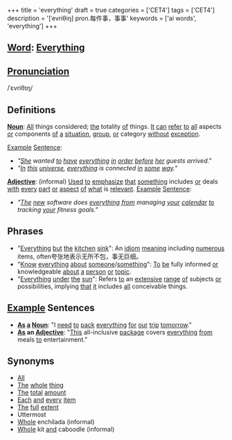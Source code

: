 +++
title = 'everything'
draft = true
categories = ['CET4']
tags = ['CET4']
description = '[ˈevriθiŋ] pron.每件事，事事'
keywords = ['ai words', 'everything']
+++

## [Word](/en/post/word/): [Everything](/en/post/everything/)

## [Pronunciation](/en/post/pronunciation/)
/ˈɛvriθɪŋ/

## Definitions
**[Noun](/en/post/noun/)**: [All](/en/post/all/) things considered; [the](/en/post/the/) totality [of](/en/post/of/) things. [It](/en/post/it/) [can](/en/post/can/) [refer](/en/post/refer/) [to](/en/post/to/) [all](/en/post/all/) aspects [or](/en/post/or/) components [of](/en/post/of/) [a](/en/post/a/) [situation](/en/post/situation/), [group](/en/post/group/), [or](/en/post/or/) category [without](/en/post/without/) [exception](/en/post/exception/).

[Example](/en/post/example/) [Sentence](/en/post/sentence/): 
- _"[She](/en/post/she/) wanted [to](/en/post/to/) [have](/en/post/have/) [everything](/en/post/everything/) [in](/en/post/in/) [order](/en/post/order/) [before](/en/post/before/) [her](/en/post/her/) guests arrived."_
- _"[In](/en/post/in/) [this](/en/post/this/) [universe](/en/post/universe/), [everything](/en/post/everything/) is connected [in](/en/post/in/) [some](/en/post/some/) [way](/en/post/way/)."_

**[Adjective](/en/post/adjective/)**: (informal) [Used](/en/post/used/) [to](/en/post/to/) [emphasize](/en/post/emphasize/) [that](/en/post/that/) [something](/en/post/something/) includes [or](/en/post/or/) deals [with](/en/post/with/) [every](/en/post/every/) [part](/en/post/part/) [or](/en/post/or/) [aspect](/en/post/aspect/) [of](/en/post/of/) [what](/en/post/what/) is [relevant](/en/post/relevant/).
[Example](/en/post/example/) [Sentence](/en/post/sentence/):
- _"[The](/en/post/the/) [new](/en/post/new/) software does [everything](/en/post/everything/) [from](/en/post/from/) managing [your](/en/post/your/) [calendar](/en/post/calendar/) [to](/en/post/to/) tracking [your](/en/post/your/) fitness goals."_
  
## Phrases
- "[Everything](/en/post/everything/) [but](/en/post/but/) [the](/en/post/the/) [kitchen](/en/post/kitchen/) [sink](/en/post/sink/)": An [idiom](/en/post/idiom/) [meaning](/en/post/meaning/) including [numerous](/en/post/numerous/) items, often夸张地表示无所不包，事无巨细。
- "[Know](/en/post/know/) [everything](/en/post/everything/) [about](/en/post/about/) [someone](/en/post/someone/)/[something](/en/post/something/)": [To](/en/post/to/) [be](/en/post/be/) fully informed [or](/en/post/or/) knowledgeable [about](/en/post/about/) [a](/en/post/a/) [person](/en/post/person/) [or](/en/post/or/) [topic](/en/post/topic/).
- "[Everything](/en/post/everything/) [under](/en/post/under/) [the](/en/post/the/) [sun](/en/post/sun/)": Refers [to](/en/post/to/) an [extensive](/en/post/extensive/) [range](/en/post/range/) [of](/en/post/of/) subjects [or](/en/post/or/) possibilities, implying [that](/en/post/that/) [it](/en/post/it/) includes [all](/en/post/all/) conceivable things.

## [Example](/en/post/example/) Sentences
- **[As](/en/post/as/) [a](/en/post/a/) [Noun](/en/post/noun/)**: "I [need](/en/post/need/) [to](/en/post/to/) [pack](/en/post/pack/) [everything](/en/post/everything/) [for](/en/post/for/) [our](/en/post/our/) [trip](/en/post/trip/) [tomorrow](/en/post/tomorrow/)."
- **[As](/en/post/as/) an [Adjective](/en/post/adjective/)**: "[This](/en/post/this/) all-inclusive [package](/en/post/package/) covers [everything](/en/post/everything/) [from](/en/post/from/) meals [to](/en/post/to/) entertainment."

## Synonyms
- [All](/en/post/all/)
- [The](/en/post/the/) [whole](/en/post/whole/) [thing](/en/post/thing/)
- [The](/en/post/the/) [total](/en/post/total/) [amount](/en/post/amount/)
- [Each](/en/post/each/) [and](/en/post/and/) [every](/en/post/every/) [item](/en/post/item/)
- [The](/en/post/the/) [full](/en/post/full/) [extent](/en/post/extent/)
- Uttermost
- [Whole](/en/post/whole/) enchilada (informal)
- [Whole](/en/post/whole/) kit [and](/en/post/and/) caboodle (informal)
